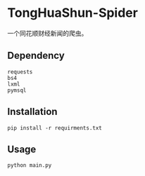 # TongHuaShun-Spider
一个同花顺财经新闻的爬虫。

## Dependency
	requests
	bs4
	lxml
	pymsql

## Installation
	pip install -r requirments.txt

## Usage
	python main.py


